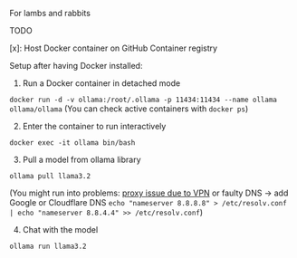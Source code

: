 For lambs and rabbits

TODO

[x]: Host Docker container on GitHub Container registry


Setup after having Docker installed:
1.  Run a Docker container in detached mode

```docker run -d -v ollama:/root/.ollama -p 11434:11434 --name ollama ollama/ollama```
(You can check active containers with `docker ps`)

2. Enter the container to run interactively

```docker exec -it ollama bin/bash```

3. Pull a model from ollama library

```
ollama pull llama3.2
```
(You might run into problems: [proxy issue due to VPN](https://github.com/ollama/ollama/issues/1417) or faulty DNS -> add Google or Cloudflare DNS `echo "nameserver 8.8.8.8" > /etc/resolv.conf | echo "nameserver 8.8.4.4" >> /etc/resolv.conf`)

4. Chat with the model
```
ollama run llama3.2
```